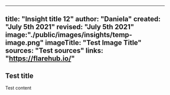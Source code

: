 
---
title: "Insight title 12"
author: "Daniela"
created: "July 5th 2021"
revised: "July 5th 2021"
image:"./public/images/insights/temp-image.png"
imageTitle: "Test Image Title"
sources: "Test sources"
links: "https://flarehub.io/"
---

## Test title 

Test content